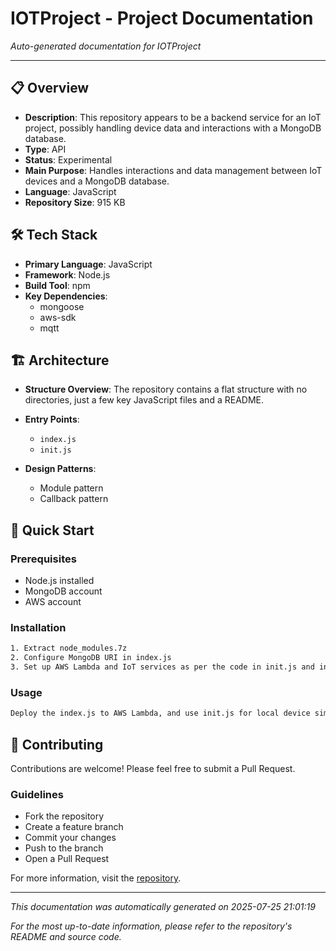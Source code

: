 # IOTProject - Project Documentation

*Auto-generated documentation for IOTProject*

---

## 📋 Overview

- **Description**: This repository appears to be a backend service for an IoT project, possibly handling device data and interactions with a MongoDB database.
- **Type**: API
- **Status**: Experimental
- **Main Purpose**: Handles interactions and data management between IoT devices and a MongoDB database.
- **Language**: JavaScript
- **Repository Size**: 915 KB

## 🛠 Tech Stack

- **Primary Language**: JavaScript
- **Framework**: Node.js
- **Build Tool**: npm
- **Key Dependencies**:
  - mongoose
  - aws-sdk
  - mqtt

## 🏗 Architecture

- **Structure Overview**: The repository contains a flat structure with no directories, just a few key JavaScript files and a README.

- **Entry Points**:
  - `index.js`
  - `init.js`

- **Design Patterns**:
  - Module pattern
  - Callback pattern

## 🚀 Quick Start

### Prerequisites
- Node.js installed
- MongoDB account
- AWS account

### Installation
```bash
1. Extract node_modules.7z
2. Configure MongoDB URI in index.js
3. Set up AWS Lambda and IoT services as per the code in init.js and index.js
```

### Usage
```bash
Deploy the index.js to AWS Lambda, and use init.js for local device simulation or testing.
```

## 🤝 Contributing

Contributions are welcome! Please feel free to submit a Pull Request.

### Guidelines
- Fork the repository
- Create a feature branch
- Commit your changes
- Push to the branch
- Open a Pull Request

For more information, visit the [repository](https://github.com/Cannass/IOTProject).

---

*This documentation was automatically generated on 2025-07-25 21:01:19*

*For the most up-to-date information, please refer to the repository's README and source code.*